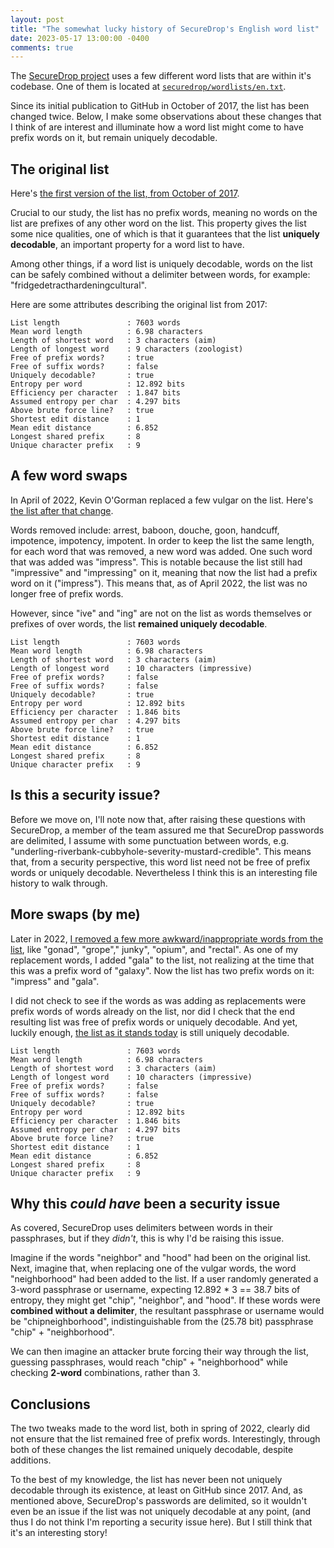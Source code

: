```yaml
---
layout: post
title: "The somewhat lucky history of SecureDrop's English word list"
date: 2023-05-17 13:00:00 -0400
comments: true
---
```


The [SecureDrop project](https://github.com/freedomofpress/securedrop/) uses a few different word lists that are within it's codebase. One of them is located at [`securedrop/wordlists/en.txt`](https://github.com/freedomofpress/securedrop/tree/develop/securedrop/wordlists). 

Since its initial publication to GitHub in October of 2017, the list has been changed twice. Below, I make some observations about these changes that I think of are interest and illuminate how a word list might come to have prefix words on it, but remain uniquely decodable.

## The original list

Here's [the first version of the list, from October of 2017](https://github.com/freedomofpress/securedrop/blob/202aa7fc8abf049d1f84dc098d14a387a387e891/securedrop/wordlists/en.txt).

Crucial to our study, the list has no prefix words, meaning no words on the list are prefixes of any other word on the list. This property gives the list some nice qualities, one of which is that it guarantees that the list **uniquely decodable**, an important property for a word list to have.

Among other things, if a word list is uniquely decodable, words on the list can be safely combined without a delimiter between words, for example: "fridgedetracthardeningcultural".

Here are some attributes describing the original list from 2017:

```text
List length               : 7603 words
Mean word length          : 6.98 characters
Length of shortest word   : 3 characters (aim)
Length of longest word    : 9 characters (zoologist)
Free of prefix words?     : true
Free of suffix words?     : false
Uniquely decodable?       : true
Entropy per word          : 12.892 bits
Efficiency per character  : 1.847 bits
Assumed entropy per char  : 4.297 bits
Above brute force line?   : true
Shortest edit distance    : 1
Mean edit distance        : 6.852
Longest shared prefix     : 8
Unique character prefix   : 9
```

## A few word swaps

In April of 2022, Kevin O'Gorman replaced a few vulgar on the list. Here's [the list after that change](https://github.com/freedomofpress/securedrop/blob/4030aec73cf5d0aecdaeb0aaea09834a3eb465da/securedrop/wordlists/en.txt).

Words removed include: arrest, baboon, douche, goon, handcuff, impotence, impotency, impotent. In order to keep the list the same length, for each word that was removed, a new word was added. One such word that was added was "impress". This is notable because the list still had "impressive" and "impressing" on it, meaning that now the list had a prefix word on it ("impress"). This means that, as of April 2022, the list was no longer free of prefix words. 

However, since "ive" and "ing" are not on the list as words themselves or prefixes of over words, the list **remained uniquely decodable**.

```text
List length               : 7603 words
Mean word length          : 6.98 characters
Length of shortest word   : 3 characters (aim)
Length of longest word    : 10 characters (impressive)
Free of prefix words?     : false
Free of suffix words?     : false
Uniquely decodable?       : true
Entropy per word          : 12.892 bits
Efficiency per character  : 1.846 bits
Assumed entropy per char  : 4.297 bits
Above brute force line?   : true
Shortest edit distance    : 1
Mean edit distance        : 6.852
Longest shared prefix     : 8
Unique character prefix   : 9
```

## Is this a security issue?

Before we move on, I'll note now that, after raising these questions with SecureDrop, a member of the team assured me that SecureDrop passwords are delimited, I assume with some punctuation between words, e.g. "underling-riverbank-cubbyhole-severity-mustard-credible". This means that, from a security perspective, this word list need not be free of prefix words or uniquely decodable. Nevertheless I think this is an interesting file history to walk through.

## More swaps (by me)

Later in 2022, [I removed a few more awkward/inappropriate words from the list](https://github.com/freedomofpress/securedrop/commit/7c7dada9e0e8ad62e5a52f2d3d5c2fcf816e7223), like "gonad", "grope"," junky", "opium", and "rectal". As one of my replacement words, I added "gala" to the list, not realizing at the time that this was a prefix word of "galaxy". Now the list has two prefix words on it: "impress" and "gala".

I did not check to see if the words as was adding as replacements were prefix words of words already on the list, nor did I check that the end resulting list was free of prefix words or uniquely decodable. And yet, luckily enough, [the list as it stands today](https://github.com/freedomofpress/securedrop/blob/develop/securedrop/wordlists/en.txt) is still uniquely decodable. 

```text
List length               : 7603 words
Mean word length          : 6.98 characters
Length of shortest word   : 3 characters (aim)
Length of longest word    : 10 characters (impressive)
Free of prefix words?     : false
Free of suffix words?     : false
Uniquely decodable?       : true
Entropy per word          : 12.892 bits
Efficiency per character  : 1.846 bits
Assumed entropy per char  : 4.297 bits
Above brute force line?   : true
Shortest edit distance    : 1
Mean edit distance        : 6.852
Longest shared prefix     : 8
Unique character prefix   : 9
```

## Why this _could have_ been a security issue

As covered, SecureDrop uses delimiters between words in their passphrases, but if they _didn't_, this is why I'd be raising this issue.

Imagine if the words "neighbor" and "hood" had been on the original list. Next, imagine that, when replacing one of the vulgar words, the word "neighborhood" had been added to the list. If a user randomly generated a 3-word passphrase or username, expecting 12.892 * 3 == 38.7 bits of entropy, they might get "chip", "neighbor", and "hood". If these words were **combined without a delimiter**, the resultant passphrase or username would be "chipneighborhood", indistinguishable from the (25.78 bit) passphrase "chip" + "neighborhood".

We can then imagine an attacker brute forcing their way through the list, guessing passphrases, would reach "chip" + "neighborhood" while checking **2-word** combinations, rather than 3. 

## Conclusions

The two tweaks made to the word list, both in spring of 2022, clearly did not ensure that the list remained free of prefix words. Interestingly, through both of these changes the list remained uniquely decodable, despite additions.

To the best of my knowledge, the list has never been not uniquely decodable through its existence, at least on GitHub since 2017. And, as mentioned above, SecureDrop's passwords are delimited, so it wouldn't even be an issue if the list was not uniquely decodable at any point, (and thus I do not think I'm reporting a security issue here). But I still think that it's an interesting story!

